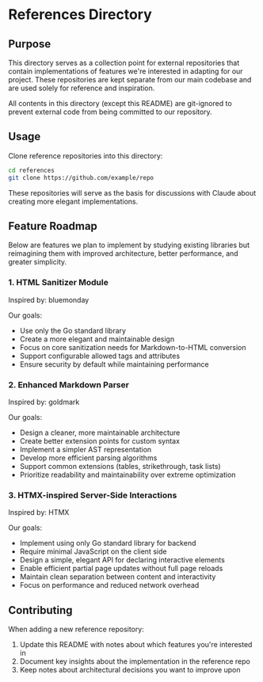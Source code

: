 # References Directory

## Purpose

This directory serves as a collection point for external repositories that contain implementations of features we're interested in adapting for our project. These repositories are kept separate from our main codebase and are used solely for reference and inspiration.

All contents in this directory (except this README) are git-ignored to prevent external code from being committed to our repository.

## Usage

Clone reference repositories into this directory:

```bash
cd references
git clone https://github.com/example/repo
```

These repositories will serve as the basis for discussions with Claude about creating more elegant implementations.

## Feature Roadmap

Below are features we plan to implement by studying existing libraries but reimagining them with improved architecture, better performance, and greater simplicity.

### 1. HTML Sanitizer Module

Inspired by: bluemonday

Our goals:
- Use only the Go standard library
- Create a more elegant and maintainable design
- Focus on core sanitization needs for Markdown-to-HTML conversion
- Support configurable allowed tags and attributes
- Ensure security by default while maintaining performance

### 2. Enhanced Markdown Parser

Inspired by: goldmark

Our goals:
- Design a cleaner, more maintainable architecture
- Create better extension points for custom syntax
- Implement a simpler AST representation
- Develop more efficient parsing algorithms
- Support common extensions (tables, strikethrough, task lists)
- Prioritize readability and maintainability over extreme optimization

### 3. HTMX-inspired Server-Side Interactions

Inspired by: HTMX

Our goals:
- Implement using only Go standard library for backend
- Require minimal JavaScript on the client side
- Design a simple, elegant API for declaring interactive elements
- Enable efficient partial page updates without full page reloads
- Maintain clean separation between content and interactivity
- Focus on performance and reduced network overhead

## Contributing

When adding a new reference repository:
1. Update this README with notes about which features you're interested in
2. Document key insights about the implementation in the reference repo
3. Keep notes about architectural decisions you want to improve upon